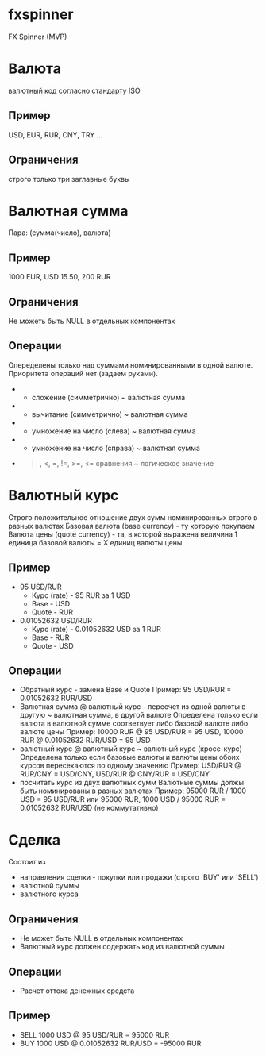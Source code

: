 # fxspinner
FX Spinner (MVP)
# Валюта
валютный код согласно стандарту  ISO
## Пример
USD, EUR, RUR, CNY, TRY ...
## Ограничения
строго только три заглавные буквы 
# Валютная сумма
Пара: (сумма(число), валюта)
## Пример
1000 EUR, USD 15.50, 200 RUR
## Ограничения
Не можеть быть NULL в отдельных компонентах
## Операции
Опеределены только над суммами номинированными в одной валюте. Приоритета операций нет (задаем руками).
* + сложение (симметрично) ~ валютная сумма
* - вычитание (симметрично) ~ валютная сумма
* * умножение на число (слева) ~ валютная сумма
* * умножение на число (справа) ~ валютная сумма
* >, <, =, !=, >=, <= сравнения ~ логическое значение
# Валютный курс
Строго положительное отношение двух сумм номинированных строго в разных валютах
Базовая валюта (base currency) - ту которую покупаем
Валюта цены (quote currency) - та, в которой выражена величина
1 единица базовой валюты = X единиц валюты цены
## Пример
* 95 USD/RUR
    * Курс (rate) - 95 RUR за 1 USD
    * Base - USD
    * Quote - RUR
* 0.01052632 USD/RUR
    * Курс (rate) - 0.01052632 USD за 1 RUR
    * Base - RUR
    * Quote - USD
## Операции
* Обратный курс - замена Base и Quote
    Пример: 95 USD/RUR = 0.01052632 RUR/USD
* Валютная сумма @ валютный курс - пересчет из одной валюты в другую ~ валютная сумма, в другой валюте
    Определена только если валюта в валютной сумме соответвует либо базовой валюте либо валюте цены
    Пример: 10000 RUR @ 95 USD/RUR = 95 USD, 10000 RUR @ 0.01052632 RUR/USD = 95 USD 
* валютный курс @ валютный курс  ~ валютный курс (кросс-курс)
    Определена только если базовые валюты и валюты цены обоих курсов пересекаются по одному значению
    Пример: USD/RUR @ RUR/CNY = USD/CNY, USD/RUR @ CNY/RUR = USD/CNY
* посчитать курс из двух валютных сумм
    Валютные суммы должы быть номинированы в разных валютах
    Пример: 95000 RUR / 1000 USD = 95 USD/RUR или 95000 RUR, 1000 USD / 95000 RUR = 0.01052632 RUR/USD (не коммутативно)
# Сделка
Состоит из
* направления сделки - покупки или продажи (строго 'BUY' или 'SELL')
* валютной суммы
* валютного курса
## Ограничения
* Не может быть NULL в отдельных компонентах
* Валютный курс должен содержать код из валютной суммы
## Операции
* Расчет оттока денежных средста
## Пример
* SELL 1000 USD @ 95 USD/RUR = 95000 RUR 
* BUY 1000 USD @ 0.01052632 RUR/USD = -95000 RUR

